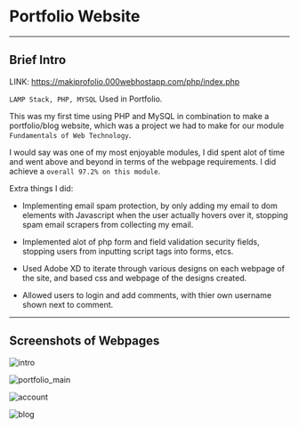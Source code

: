 # Portfolio Website

------
## Brief Intro
LINK: https://makiprofolio.000webhostapp.com/php/index.php

`LAMP Stack, PHP, MYSQL` Used in Portfolio.

This was my first time using PHP and MySQL in combination to make a portfolio/blog website, which was a project we had to make for our module `Fundamentals of Web Technology`. 

I would say was one of my most enjoyable modules, I did spent alot of time and went above and beyond in terms of the webpage requirements. I did achieve a `overall 97.2% on this module`.


Extra things I did:

- Implementing email spam protection, by only adding my email to dom elements with Javascript when the user actually hovers over it, stopping spam email scrapers from collecting my email.

- Implemented alot of php form and field validation security fields, stopping users from inputting script tags into forms, etcs.

- Used Adobe XD to iterate through various designs on each webpage of the site, and based css and webpage of the designs created.

- Allowed users to login and add comments, with thier own username shown next to comment.

------
## Screenshots of Webpages

![intro](https://user-images.githubusercontent.com/52138450/140587140-1ee41cf8-1635-49cb-9d5c-05f460c68bdf.gif)

![portfolio_main](https://user-images.githubusercontent.com/52138450/140586644-e442fc58-50d9-47e1-bd3a-1cd9d16033e3.PNG)

![account](https://user-images.githubusercontent.com/52138450/140587585-58f12010-8513-4b7e-b22f-730981590c1d.PNG)

![blog](https://user-images.githubusercontent.com/52138450/140587588-73a1b386-75e1-402a-8baa-85b480b1f37d.PNG)
